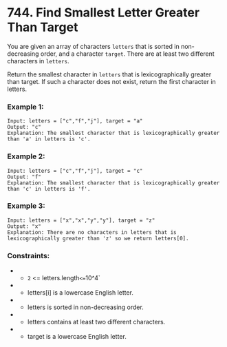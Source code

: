 # 744. Find Smallest Letter Greater Than Target

You are given an array of characters `letters` that is sorted in non-decreasing order, and a character `target`. There are at least two different characters in `letters`.

Return the smallest character in `letters` that is lexicographically greater than target. If such a character does not exist, return the first character in letters.

### Example 1:

```
Input: letters = ["c","f","j"], target = "a"
Output: "c"
Explanation: The smallest character that is lexicographically greater than 'a' in letters is 'c'.
```

### Example 2:

```
Input: letters = ["c","f","j"], target = "c"
Output: "f"
Explanation: The smallest character that is lexicographically greater than 'c' in letters is 'f'.
```

### Example 3:

```
Input: letters = ["x","x","y","y"], target = "z"
Output: "x"
Explanation: There are no characters in letters that is lexicographically greater than 'z' so we return letters[0].
```

### Constraints:

- - `2` <= letters.length` <= `10^4`
- - letters[i] is a lowercase English letter.
- - letters is sorted in non-decreasing order.
- - letters contains at least two different characters.
- - target is a lowercase English letter.
